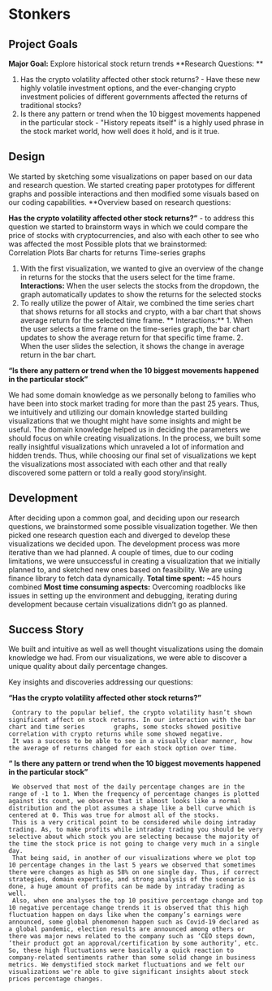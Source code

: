 # Stonkers



## Project Goals

**Major Goal:** Explore historical stock return trends
**Research Questions:
**
1. Has the crypto volatility affected other stock returns? - Have these new highly volatile investment options, and the ever-changing crypto investment policies of different governments affected the returns of traditional stocks?
2. Is there any pattern or trend when the 10 biggest movements happened in the particular stock - "History repeats itself" is a highly used phrase in the stock market world, how well does it hold, and is it true.


## Design

We started by sketching some visualizations on paper based on our data and research question. We started creating paper prototypes for different graphs and possible interactions and then modified some visuals based on our coding capabilities.
**Overview based on research questions:

**Has the crypto volatility affected other stock returns?”** - to address this question we started to brainstorm ways in which we could compare the price of stocks with cryptocurrencies, and also with each other to see who was affected the most
     Possible plots that we brainstormed:  
            Correlation Plots
            Bar charts for returns
            Time-series graphs
 1. With the first visualization, we wanted to give an overview of the change in returns for the stocks that the users select for the time frame.
      **Interactions:** When the user selects the stocks from the dropdown, the graph automatically updates to show the returns for the selected stocks
 2. To really utilize the power of Altair, we combined the time series chart that shows returns for all stocks and crypto, with a bar chart that shows average           return for the selected time frame.
      ** Interactions:** 1. When the user selects a time frame on the time-series graph, the bar chart updates to show the average return for that specific time         frame. 2. When the user slides the selection, it shows the change in average return in the bar chart.

**“Is there any pattern or trend when the 10 biggest movements happened in the particular stock”**

We had some domain knowledge as we personally belong to families who have been into stock market trading for more than the past 25 years. Thus, we intuitively and utilizing our domain knowledge started building visualizations that we thought might have some insights and might be useful. The domain knowledge helped us in deciding the parameters we should focus on while creating visualizations. In the process, we built some really insightful visualizations which unraveled a lot of information and hidden trends. Thus, while choosing our final set of visualizations we kept the visualizations most associated with each other and that really discovered some pattern or told a really good story/insight.   




## Development

After deciding upon a common goal, and deciding upon our research questions, we brainstormed some possible visualization together. 
We then picked one research question each and diverged to develop these visualizations we decided upon. 
The development process was more iterative than we had planned. A couple of times, due to our coding limitations, we were unsuccessful in creating a visualization that we initially planned to, and sketched new ones based on feasibility. 
We are using finance library to fetch data dynamically.
**Total time spent:** ~45 hours combined
**Most time consuming aspects:** Overcoming roadblocks like issues in setting up the environment and debugging, iterating during development because certain visualizations didn’t go as planned. 



## Success Story

We built and intuitive as well as well thought visualizations using the domain knowledge we had. From our visualizations, we were able to discover a unique quality about daily percentage changes. 

Key insights and discoveries addressing our questions:

**“Has the crypto volatility affected other stock returns?”**

     Contrary to the popular belief, the crypto volatility hasn’t shown significant affect on stock returns. In our interaction with the bar chart and time series        graphs, some stocks showed positive correlation with crypto returns while some showed negative.
     It was a success to be able to see in a visually clear manner, how the average of returns changed for each stock option over time.


**“ Is there any pattern or trend when the 10 biggest movements happened in the particular stock”**

     We observed that most of the daily percentage changes are in the range of -1 to 1. When the frequency of percentage changes is plotted against its count, we observe that it almost looks like a normal distribution and the plot assumes a shape like a bell curve which is centered at 0. This was true for almost all of the stocks. 
     This is a very critical point to be considered while doing intraday trading. As, to make profits while intraday trading you should be very selective about which stock you are selecting because the majority of the time the stock price is not going to change very much in a single day. 
     That being said, in another of our visualizations where we plot top 10 percentage changes in the last 5 years we observed that sometimes there were changes as high as 58% on one single day. Thus, if correct strategies, domain expertise, and strong analysis of the scenario is done, a huge amount of profits can be made by intraday trading as well. 
     Also, when one analyses the top 10 positive percentage change and top 10 negative percentage change trends it is observed that this high fluctuation happen on days like when the company’s earnings were announced, some global phenomenon happen such as Covid-19 declared as a global pandemic, election results are announced among others or there was major news related to the company such as ‘CEO steps down, ‘their product got an approval/certification by some authority’, etc. So, these high fluctuations were basically a quick reaction to company-related sentiments rather than some solid change in business metrics. We demystified stock market fluctuations and we felt our visualizations we're able to give significant insights about stock prices percentage changes.     
